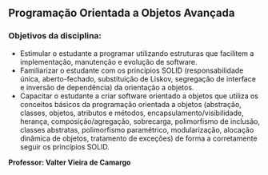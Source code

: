 ## Programação Orientada a Objetos Avançada

### Objetivos da disciplina: 

- Estimular o estudante a programar utilizando estruturas que facilitem a implementação, manutenção e evolução de software. 
- Familiarizar o estudante com os princípios SOLID (responsabilidade única, aberto-fechado, substituição de Liskov, segregação de interface e inversão de dependência) da orientação a objetos. 
- Capacitar o estudante a criar software orientado a objetos que utiliza os conceitos básicos da programação orientada a objetos (abstração, classes, objetos, atributos e métodos, encapsulamento/visibilidade, herança, composição/agregação, sobrecarga, polimorfismo de inclusão, classes abstratas, polimorfismo paramétrico, modularização, alocação dinâmica de objetos, tratamento de exceções) de forma a corretamente seguir os princípios SOLID.


**Professor: Valter Vieira de Camargo**
